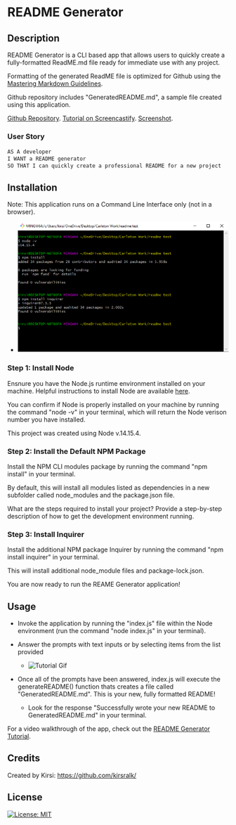 # README Generator

## Description 

README Generator is a CLI based app that allows users to quickly create a fully-formatted ReadME.md file ready for immediate use with any project.

Formatting of the generated ReadME file is optimized for Github using the [Mastering Markdown Guidelines](https://guides.github.com/features/mastering-markdown/).

Github repository includes "GeneratedREADME.md", a sample file created using this application.

[Github Repository](https://github.com/kirsralk/README-Generator).
[Tutorial on Screencastify](https://drive.google.com/file/d/1Zh9wdipebyt72QSPLXgv7CfgAmUnX3-B/view?usp=sharing).
[Screenshot](https://github.com/kirsralk/README-Generator).

### User Story

```
AS A developer
I WANT a README generator
SO THAT I can quickly create a professional README for a new project
```

## Installation

Note: This application runs on a Command Line Interface only (not in a browser).
   * ![Installation Screenshot](./assets/install-screenshot.png)

### Step 1: Install Node

Ensnure you have the Node.js runtime environment installed on your machine.  Helpful instructions to install Node are available [here](https://coding-boot-camp.github.io/full-stack/nodejs/how-to-install-nodejs).

You can confirm if Node is properly installed on your machine by running the command "node -v" in your terminal, which will return the Node verison number you have installed. 

This project was created using Node v.14.15.4.

### Step 2: Install the Default NPM Package

Install the NPM CLI modules package by running the command "npm install" in your terminal.

By default, this will install all modules listed as dependencies in a new subfolder called node_modules and the package.json file.

What are the steps required to install your project? Provide a step-by-step description of how to get the development environment running.  

### Step 3: Install Inquirer

Install the additional NPM package Inquirer by running the command "npm install inquirer" in your terminal.

This will install additional node_module files and package-lock.json.

You are now ready to run the REAME Generator application!


## Usage 

* Invoke the application by running the "index.js" file within the Node environment (run the command "node index.js" in your terminal).

* Answer the prompts with text inputs or by selecting items from the list provided
   * ![Tutorial Gif](./assets/tutorial.gif)

* Once all of the prompts have been answered, index.js will execute the generateREADME() function thats creates a file called "GeneratedREADME.md".  This is your new, fully formatted README!
   * Look for the response "Successfully wrote your new README to GeneratedREADME.md" in your terminal.

For a video walkthrough of the app, check out the [README Generator Tutorial](https://drive.google.com/file/d/1Zh9wdipebyt72QSPLXgv7CfgAmUnX3-B/view?usp=sharing).


## Credits

Created by Kirsi: https://github.com/kirsralk/


## License

[![License: MIT](https://img.shields.io/badge/License-MIT-yellow.svg)](https://opensource.org/licenses/MIT)